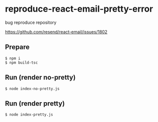 # reproduce-react-email-pretty-error

bug reproduce repository

https://github.com/resend/react-email/issues/1802

## Prepare

```
$ npm i
$ npm build-tsc
```

## Run (render no-pretty)

```
$ node index-no-pretty.js
```

## Run (render pretty)

```
$ node index-pretty.js
```
